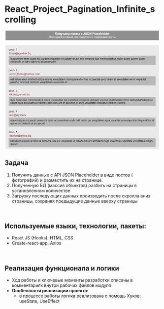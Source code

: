 # React_Project_Pagination_Infinite_scrolling


 
![alt text](https://github.com/AntonioMikhailov/AntonioMikhailov/blob/main/assets/pagination-scroll-posts.jpg)
## Задача
1. Получить данные с API JSON Placeholder в виде постов  ( фотографий) и разместить их на странице.
2.  Полученную БД (массив объектов) разбить на страницы в установленном количестве
3. Загрузку последующих данных производить после скролла вниз страницы, сохраняя предыдущие данные вверху страницы 
  

&nbsp;
## Используемые языки, технологии, пакеты:
-	React JS (Hooks), HTML, СSS
- Create-react-app, Axios

&nbsp;
## Реализация функционала и логики
-	Ход работы и ключевые моменты разработки описаны в комментариях внутри рабочих файлов модуля 
- **Особенности реализации проекта:**
     -	в процессе работы логика реализована с помощь  Хуков:  useState, UseEffect  
  
    
